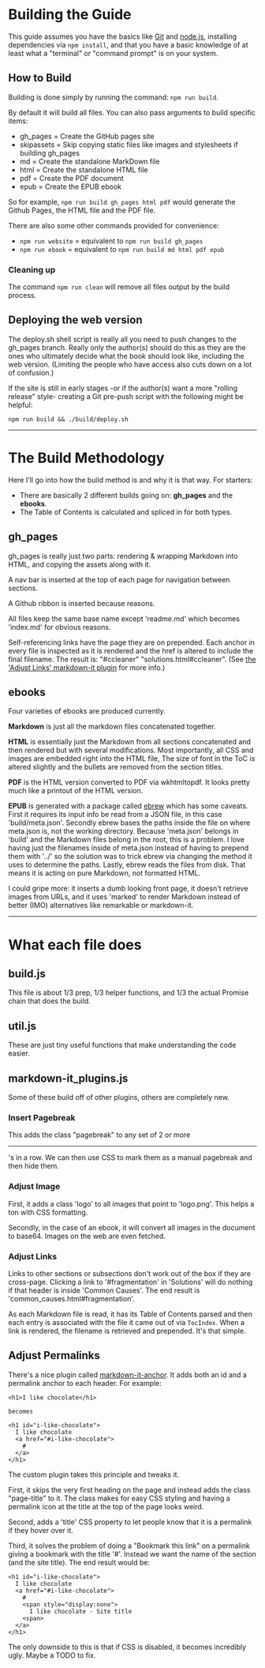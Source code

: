 # Building the Guide #

This guide assumes you have the basics like [Git](https://git-scm.com/) and
[node.js](https://nodejs.org/), installing dependencies via `npm install`, and
that you have a basic knowledge of at least what a "terminal" or "command prompt"
is on your system.


## How to Build ##

Building is done simply by running the command: `npm run build`.

By default it will build all files. You can also pass arguments to build specific items:

  - gh_pages = Create the GitHub pages site
  - skipassets = Skip copying static files like images and stylesheets if building gh_pages
  - md = Create the standalone MarkDown file
  - html = Create the standalone HTML file
  - pdf = Create the PDF document
  - epub = Create the EPUB ebook

So for example, `npm run build gh_pages html pdf` would generate the Github Pages, the HTML file and the PDF file.

There are also some other commands provided for convenience:

  - `npm run website` = equivalent to `npm run build gh_pages`
  - `npm run ebook` = equivalent to `npm run build md html pdf epub`


### Cleaning up ###

The command `npm run clean` will remove all files output by the build process.


## Deploying the web version ##

The deploy.sh shell script is really all you need to push changes to the gh_pages branch.
Really only the author(s) should do this as they are the ones who ultimately decide what the
book should look like, including the web version. (Limiting the people who have access
also cuts down on a lot of confusion.)


If the site is still in early stages -or if the author(s) want a more "rolling release"
style- creating a Git pre-push script with the following might be helpful:

  `npm run build && ./build/deploy.sh`


****************************************

# The Build Methodology #

Here I'll go into how the build method is and why it is that way. For starters:

  * There are basically 2 different builds going on: **gh_pages** and the **ebooks**.
  * The Table of Contents is calculated and spliced in for both types.



## gh_pages ##


gh_pages is really just two parts: rendering & wrapping Markdown into HTML, and copying the assets along with it.

A nav bar is inserted at the top of each page for navigation between sections.

A Github ribbon is inserted because reasons.

All files keep the same base name except 'readme.md' which becomes 'index.md' for obvious reasons.

Self-referencing links have the page they are on prepended.
Each anchor in every file is inspected as it is rendered and the href is altered to include the final filename.
The result is: "#ccleaner" "solutions.html#ccleaner".
(See [the 'Adjust Links' markdown-it plugin](#adjust-links) for more info.)


## ebooks ##

Four varieties of ebooks are produced currently.


**Markdown** is just all the markdown files concatenated together.

**HTML** is essentially just the Markdown from all sections concatenated and then rendered but with several modifications.
Most importantly, all CSS and images are embedded right into the HTML file, 
The size of font in the ToC is altered slightly and the bullets are removed from the section titles.


**PDF** is the HTML version converted to PDF via wkhtmltopdf. It looks pretty much like a printout of the HTML version.


**EPUB** is generated with a package called [ebrew](https://www.npmjs.com/package/ebrew) which has some caveats.
First it requires its input info be read from a JSON file, in this case 'build/meta.json'.
Secondly ebrew bases the paths inside the file on where meta.json is, not the working directory.
Because 'meta.json' belongs in 'build' and the Markdown files belong in the root, this is a problem.
I love having just the filenames inside of meta.json instead of having to prepend them with '../' so the solution was to trick ebrew via changing the method it uses to determine the paths.
Lastly, ebrew reads the files from disk. That means it is acting on pure Markdown, not formatted HTML.


I could gripe more: it inserts a dumb looking front page, it doesn't retrieve images from URLs, and it uses 'marked' to render Markdown instead of  better (IMO) alternatives like remarkable or markdown-it.


****************************************

# What each file does #

## build.js ##

This file is about 1/3 prep, 1/3 helper functions, and 1/3 the actual Promise chain that does the build.


## util.js ##

These are just tiny useful functions that make understanding the code easier.


## markdown-it_plugins.js ##

Some of these build off of other plugins, others are completely new.


### Insert Pagebreak ###

This adds the class "pagebreak" to any set of 2 or more <hr>'s in a row.
We can then use CSS to mark them as a manual pagebreak and then hide them.


### Adjust Image ###

First, it adds a class 'logo' to all images that point to 'logo.png'. This helps a ton with CSS formatting.

Secondly, in the case of an ebook, it will convert all images in the document to base64. Images on the web are even fetched.


### Adjust Links ###

Links to other sections or subsections don't work out of the box if they are cross-page.
Clicking a link to '#fragmentation' in 'Solutions' will do nothing if that header is inside 'Common Causes'.
The end result is 'common_causes.html#fragmentation'.

As each Markdown file is read, it has its Table of Contents parsed and then each entry is associated with the file it came out of via `TocIndex`.
When a link is rendered, the filename is retrieved and prepended. It's that simple.


## Adjust Permalinks ##

There's a nice plugin called [markdown-it-anchor](https://github.com/valeriangalliat/markdown-it-anchor).
It adds both an id and a permalink anchor to each header. For example:

    <h1>I like chocolate</h1>

    becomes

    <h1 id="i-like-chocolate">
      I like chocolate
      <a href="#i-like-chocolate">
        #
      </a>
    </h1>

The custom plugin takes this principle and tweaks it.

First, it skips the very first heading on the page and instead adds the class "page-title" to it.
The class makes for easy CSS styling and having a permalink icon at the title at the top of the page looks weird.

Second, adds a 'title' CSS property to let people know that it is a permalink if they hover over it.

Third, it solves the problem of doing a "Bookmark this link" on a permalink giving a bookmark with the title '#'.
Instead we want the name of the section (and the site title). The end result would be:


    <h1 id="i-like-chocolate">
      I like chocolate
      <a href="#i-like-chocolate">
        #
        <span style="display:none">
          I like chocolate - Site title
        <span>
      </a>
    </h1>


The only downside to this is that if CSS is disabled, it becomes incredibly ugly.
Maybe a TODO to fix.